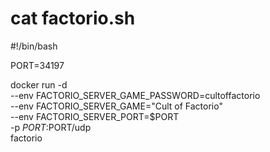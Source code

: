 # cat factorio.sh
#!/bin/bash

PORT=34197

docker run -d \
  --env FACTORIO_SERVER_GAME_PASSWORD=cultoffactorio \
  --env FACTORIO_SERVER_GAME="Cult of Factorio" \
  --env FACTORIO_SERVER_PORT=$PORT \
  -p $PORT:$PORT/udp \
  factorio
